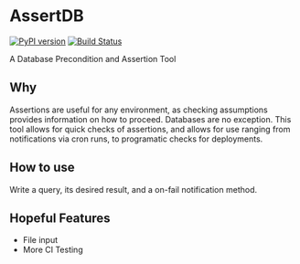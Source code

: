# AssertDB
[![PyPI version](https://badge.fury.io/py/AssertDB.svg)](https://badge.fury.io/py/AssertDB)  [![Build Status](https://travis-ci.org/birm/AssertDB.svg?branch=master)](https://travis-ci.org/birm/AssertDB)

A Database Precondition and Assertion Tool

## Why
Assertions are useful for any environment, as checking assumptions provides information on how to proceed.
Databases are no exception.
This tool allows for quick checks of assertions, and allows for use ranging from notifications via cron runs, to programatic checks for deployments.

## How to use
Write a query, its desired result, and a on-fail notification method.

## Hopeful Features
* File input
* More CI Testing

